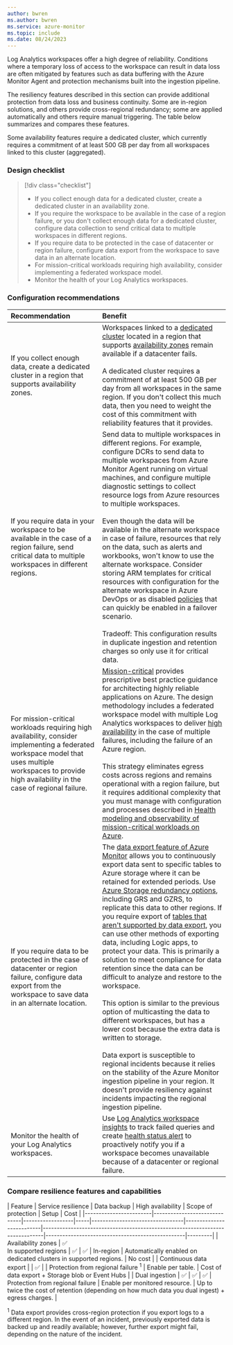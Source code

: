 ```yaml
---
author: bwren
ms.author: bwren
ms.service: azure-monitor
ms.topic: include
ms.date: 08/24/2023
---
```


Log Analytics workspaces offer a high degree of reliability. Conditions where a temporary loss of access to the workspace can result in data loss are often mitigated by features such as data buffering with the Azure Monitor Agent and protection mechanisms built into the ingestion pipeline.

The resiliency features described in this section can provide additional protection from data loss and business continuity. Some are in-region solutions, and others provide cross-regional redundancy; some are applied automatically and others require manual triggering. The table below summarizes and compares these features. 

Some availability features require a dedicated cluster, which currently requires a commitment of at least 500 GB per day from all workspaces linked to this cluster (aggregated).

### Design checklist

> [!div class="checklist"]
> - If you collect enough data for a dedicated cluster, create a dedicated cluster in an availability zone.
> - If you require the workspace to be available in the case of a region failure, or you don't collect enough data for a dedicated cluster, configure data collection to send critical data to multiple workspaces in different regions.
> - If you require data to be protected in the case of datacenter or region failure, configure data export from the workspace to save data in an alternate location.
> - For mission-critical workloads requiring high availability, consider implementing a federated workspace model.
> - Monitor the health of your Log Analytics workspaces.
 
### Configuration recommendations

| Recommendation | Benefit |
|:---|:---|
| If you collect enough data, create a dedicated cluster in a region that supports availability zones. | Workspaces linked to a [dedicated cluster](../logs/logs-dedicated-clusters.md) located in a region that supports [availability zones](../logs/availability-zones.md#data-resilience---supported-regions) remain available if a datacenter fails.<br><br> A dedicated cluster requires a commitment of at least 500 GB per day from all workspaces in the same region. If you don't collect this much data, then you need to weight the cost of this commitment with reliability features that it provides. |
| If you require data in your workspace to be available in the case of a region failure, send critical data to multiple workspaces in different regions. | Send data to multiple workspaces in different regions. For example, configure DCRs to send data to multiple workspaces from Azure Monitor Agent running on virtual machines, and configure multiple diagnostic settings to collect resource logs from Azure resources to multiple workspaces. <br><br>Even though the data will be available in the alternate workspace in case of failure, resources that rely on the data, such as alerts and workbooks, won't know to use the alternate workspace. Consider storing ARM templates for critical resources with configuration for the alternate workspace in Azure DevOps or as disabled [policies](../../governance/policy/overview.md) that can quickly be enabled in a failover scenario.<br><br>Tradeoff: This configuration results in duplicate ingestion and retention charges so only use it for critical data. |
| For mission-critical workloads requiring high availability, consider implementing a federated workspace model that uses multiple workspaces to provide high availability in the case of regional failure. | [Mission-critical](/azure/well-architected/mission-critical/mission-critical-overview) provides prescriptive best practice guidance for architecting highly reliable applications on Azure. The design methodology includes a federated workspace model with multiple Log Analytics workspaces to deliver [high availability](/azure/well-architected/mission-critical/mission-critical-design-methodology#select-a-reliability-tier) in the case of multiple failures, including the failure of an Azure region.<br><br> This strategy eliminates egress costs across regions and remains operational with a region failure, but it requires additional complexity that you must manage with configuration and processes described in [Health modeling and observability of mission-critical workloads on Azure](/azure/well-architected/mission-critical/mission-critical-health-modeling).|
| If you require data to be protected in the case of datacenter or region failure, configure data export from the workspace to save data in an alternate location. | The [data export feature of Azure Monitor](../logs/logs-data-export.md) allows you to continuously export data sent to specific tables to Azure storage where it can be retained for extended periods. Use [Azure Storage redundancy options](../../storage/common/storage-redundancy.md#redundancy-in-a-secondary-region), including GRS and GZRS, to replicate this data to other regions. If you require export of [tables that aren't supported by data export](../logs/logs-data-export.md?tabs=portal#limitations), you can use other methods of exporting data, including Logic apps, to protect your data. This is primarily a solution to meet compliance for data retention since the data can be difficult to analyze and restore to the workspace.<br><br>This option is similar to the previous option of multicasting the data to different workspaces, but has a lower cost because the extra data is written to storage.<br><br> Data export is susceptible to regional incidents because it relies on the stability of the Azure Monitor ingestion pipeline in your region. It doesn't provide resiliency against incidents impacting the regional ingestion pipeline.|
| Monitor the health of your Log Analytics workspaces. | Use [Log Analytics workspace insights](../logs/workspace-design.md) to track failed queries and create [health status alert](../logs/log-analytics-workspace-health.md#view-log-analytics-workspace-health-and-set-up-health-status-alerts) to proactively notify you if a workspace becomes unavailable because of a datacenter or regional failure. |

### Compare resilience features and capabilities

| Feature                | Service resilience | Data backup | High availability | Scope of protection  | Setup                     | Cost    |
|------------------------|------------------------------|------------------|-----|---------------------------------|--------------------------|------------------------------------------------------------------------------|--------------------------------------------------|---------|
| Availability zones     | :white_check_mark: <br>In supported regions           |  :white_check_mark: |  :white_check_mark:           | In-region                                                      |    Automatically enabled on dedicated clusters in supported regions.                                              | No cost |
| Continuous data export |                              | :white_check_mark:  |  |  Protection from regional failure <sup>1</sup>                                 | Enable per table.                                           | Cost of data export + Storage blob or Event Hubs |
| Dual ingestion         | :white_check_mark:           | :white_check_mark:   |  :white_check_mark: | Protection from regional failure                                                                       | Enable per monitored resource.         | Up to twice the cost of retention (depending on how much data you dual ingest) + egress charges. |


<sup>1</sup> Data export provides cross-region protection if you export logs to a different region. In the event of an incident, previously exported data is backed up and readily available; however, further export might fail, depending on the nature of the incident.